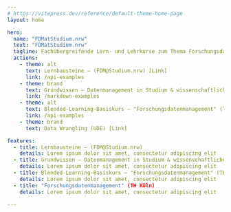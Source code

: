 ```yaml
---
# https://vitepress.dev/reference/default-theme-home-page
layout: home

hero:
  name: "FDMatStudium.nrw"
  text: "FDMatStudium.nrw"
  tagline: Fachübergreifende Lern- und Lehrkurse zum Thema Forschungsdatenmanagement (FDM) für den Einsatz in Studium und Lehre 
  actions:
    - theme: alt
      text: Lernbausteine – (FDM@Studium.nrw) [Link]
      link: /api-examples
    - theme: brand
      text: Grundwissen – Datenmanagement in Studium & wissenschaftlicher Praxis (BUW)
      link: /markdown-examples
    - theme: alt
      text: Blended-Learning-Basiskurs – "Forschungsdatenmanagement" (TH Köln) [Link]
      link: /api-examples
    - theme: brand
      text: Data Wrangling (UDE) [Link]

features:
  - title: Lernbausteine – (FDM@Studium.nrw)
    details: Lorem ipsum dolor sit amet, consectetur adipiscing elit
  - title: Grundwissen – Datenmanagement in Studium & wissenschaftlicher Praxis (BUW)
    details: Lorem ipsum dolor sit amet, consectetur adipiscing elit
  - title: Blended-Learning-Basiskurs – "Forschungsdatenmanagement" (TH Köln)
    details: Lorem ipsum dolor sit amet, consectetur adipiscing elit  - title: Blended-Learning-Basiskurs
  - title: "Forschungsdatenmanagement" (TH Köln)
    details: Lorem ipsum dolor sit amet, consectetur adipiscing elit
  
---
```


